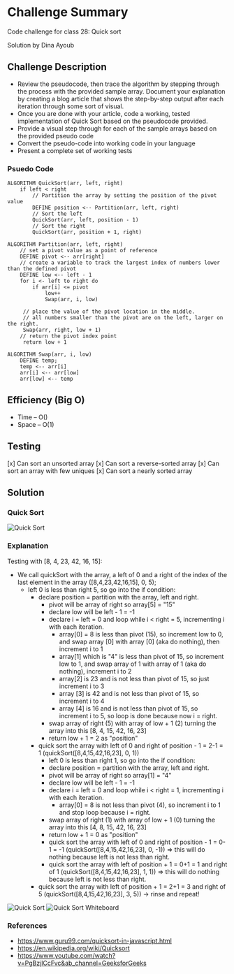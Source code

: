 # Challenge Summary

Code challenge for class 28: Quick sort

Solution by Dina Ayoub

## Challenge Description

- Review the pseudocode, then trace the algorithm by stepping through the process with the provided sample array. Document your explanation by creating a blog article that shows the step-by-step output after each iteration through some sort of visual.
- Once you are done with your article, code a working, tested implementation of Quick Sort based on the pseudocode provided.
- Provide a visual step through for each of the sample arrays based on the provided pseudo code
- Convert the pseudo-code into working code in your language
- Present a complete set of working tests

### Psuedo Code

```
ALGORITHM QuickSort(arr, left, right)
    if left < right
        // Partition the array by setting the position of the pivot value
        DEFINE position <-- Partition(arr, left, right)
        // Sort the left
        QuickSort(arr, left, position - 1)
        // Sort the right
        QuickSort(arr, position + 1, right)

ALGORITHM Partition(arr, left, right)
    // set a pivot value as a point of reference
    DEFINE pivot <-- arr[right]
    // create a variable to track the largest index of numbers lower than the defined pivot
    DEFINE low <-- left - 1
    for i <- left to right do
        if arr[i] <= pivot
            low++
            Swap(arr, i, low)

     // place the value of the pivot location in the middle.
     // all numbers smaller than the pivot are on the left, larger on the right.
     Swap(arr, right, low + 1)
    // return the pivot index point
     return low + 1

ALGORITHM Swap(arr, i, low)
    DEFINE temp;
    temp <-- arr[i]
    arr[i] <-- arr[low]
    arr[low] <-- temp
```

## Efficiency (Big O)

- Time – O()
- Space – O(1)

## Testing

[x] Can sort an unsorted array
[x] Can sort a reverse-sorted array
[x] Can sort an array with few uniques
[x] Can sort a nearly sorted array

## Solution

### Quick Sort

![Quick Sort](assets/quick-sort.png)

### Explanation

Testing with [8, 4, 23, 42, 16, 15]:

- We call quickSort with the array, a left of 0 and a right of the index of the last element in the array ([8,4,23,42,16,15], 0, 5);
  - left 0 is less than right 5, so go into the if condition:
    - declare position = partition with the array, left and right.
      - pivot will be array of right so array[5] = "15"
      - declare low will be left - 1 = -1
      - declare i = left = 0 and loop while i < right = 5, incrementing i with each iteration.
        - array[0] = 8 is less than pivot (15), so increment low to 0, and swap array [0] with array [0] (aka do nothing), then increment i to 1
        - array[1] which is "4" is less than pivot of 15, so increment low to 1, and swap array of 1 with array of 1 (aka do nothing), increment i to 2
        - array[2]  is 23 and is not less than pivot of 15, so just increment i to 3
        - array [3] is 42 and is not less than pivot of 15, so increment i to 4
        - array [4] is 16 and is not less than pivot of 15, so increment i to 5, so loop is done because now i = right.
      - swap array of right (5) with array of low + 1 (2) turning the array into this [8, 4, 15, 42, 16, 23]
      - return low + 1 = 2 as "position"
    - quick sort the array with left of 0 and right of position - 1 = 2-1 = 1 (quickSort([8,4,15,42,16,23], 0, 1))
      - left 0 is less than right 1, so go into the if condition:
      - declare position = partition with the array, left and right.
      - pivot will be array of right so array[1] = "4"
      - declare low will be left - 1 = -1
      - declare i = left = 0 and loop while i < right = 1, incrementing i with each iteration.
        - array[0] = 8 is not less than pivot (4), so increment i to 1 and stop loop because i = right.
      - swap array of right (1) with array of low + 1 (0) turning the array into this [4, 8, 15, 42, 16, 23]
      - return low + 1 = 0 as "position"
      - quick sort the array with left of 0 and right of position - 1 = 0-1 = -1 (quickSort([8,4,15,42,16,23], 0, -1)) => this will do nothing because left is not less than right.
      - quick sort the array with left of position + 1 = 0+1 = 1 and right of 1  (quickSort([8,4,15,42,16,23], 1, 1)) => this will do nothing because left is not less than right.
    - quick sort the array with left of position + 1 = 2+1 = 3 and right of 5  (quickSort([8,4,15,42,16,23], 3, 5)) -> rinse and repeat!

![Quick Sort](assets/quick-sort.png)
![Quick Sort Whiteboard](assets/quicksort.png)

### References

- <https://www.guru99.com/quicksort-in-javascript.html>
- <https://en.wikipedia.org/wiki/Quicksort>
- <https://www.youtube.com/watch?v=PgBzjlCcFvc&ab_channel=GeeksforGeeks>
